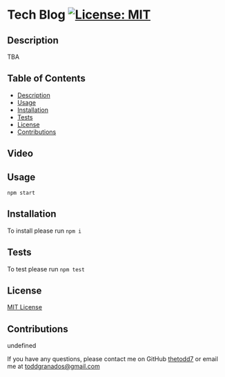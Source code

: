 # Tech Blog [![License: MIT](https://img.shields.io/badge/License-MIT-yellow.svg)](https://opensource.org/licenses/MIT)

  ## Description
  TBA 
 
  ## Table of Contents
  * [Description](#Description)
  * [Usage](#Usage)
  * [Installation](#Installation)
  * [Tests](#Tests)
  * [License](#License)
  * [Contributions](#Contributions)
  
  ## Video
  
  ## Usage

  `npm start`

  ## Installation

  To install please run 
  `npm i`

  ## Tests 

  To test please run 
  `npm test`

  ## License 

[MIT License](https://opensource.org/licenses/MIT)

  ## Contributions
  
  undefined
 
  If you have any questions, please contact me on GitHub [thetodd7](https://github.com/thetodd7) or email me at toddgranados@gmail.com
